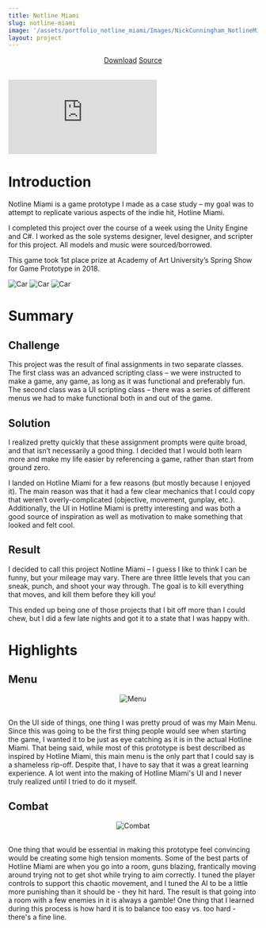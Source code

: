 ```yaml
---
title: Notline Miami
slug: notline-miami
image: '/assets/portfolio_notline_miami/Images/NickCunningham_NotlineMiami_Icon2.png'
layout: project
---
```


<div style="text-align:center">
    <a href="https://drive.google.com/uc?authuser=0&id=1oPSaVtlgl8mOu4-EixPoUfY-QskGAk8l&export=download" target="_blank" class="button button--primary">Download</a>
    <a href="https://github.com/TheNickOfTime/Notline-Miami" target="_blank" class="button button--primary">Source</a>
</div>

<br>

<p><iframe src="https://www.youtube.com/embed/NvbuN30eAcA" loading="lazy" frameborder="0" allowfullscreen></iframe></p>

# Introduction

Notline Miami is a game prototype I made as a case study – my goal was to attempt to replicate various aspects of the indie hit, Hotline Miami.

I completed this project over the course of a week using the Unity Engine and C#. I worked as the sole systems designer, level designer, and scripter for this project. All models and music were sourced/borrowed.

This game took 1st place prize at Academy of Art University’s Spring Show for Game Prototype in 2018.

<div class="gallery-box">
  <div class="gallery">
    <img src="{{site.baseurl}}/assets/portfolio_notline_miami/Images/NickCunningham_NotlineMiami_screenshot01.png" loading="lazy" alt="Car">
    <!-- <img src="{{site.baseurl}}/assets/portfolio_notline_miami/Images/NickCunningham_NotlineMiami_screenshot02.png" loading="lazy" alt="Car"> -->
    <img src="{{site.baseurl}}/assets/portfolio_notline_miami/Images/NickCunningham_NotlineMiami_screenshot03.png" loading="lazy" alt="Car">
    <img src="{{site.baseurl}}/assets/portfolio_notline_miami/Images/NickCunningham_NotlineMiami_screenshot04.png" loading="lazy" alt="Car">
  </div>
</div>

# Summary

## Challenge
This project was the result of final assignments in two separate classes. The first class was an advanced scripting class – we were instructed to make a game, any game, as long as it was functional and preferably fun. The second class was a UI scripting class – there was a series of different menus we had to make functional both in and out of the game.

## Solution
I realized pretty quickly that these assignment prompts were quite broad, and that isn’t necessarily a good thing. I decided that I would both learn more and make my life easier by referencing a game, rather than start from ground zero.

I landed on Hotline Miami for a few reasons (but mostly because I enjoyed it). The main reason was that it had a few clear mechanics that I could copy that weren’t overly-complicated (objective, movement, gunplay, etc.). Additionally, the UI in Hotline Miami is pretty interesting and was both a good source of inspiration as well as motivation to make something that looked and felt cool.

## Result
I decided to call this project Notline Miami – I guess I like to think I can be funny, but your mileage may vary. There are three little levels that you can sneak, punch, and shoot your way through. The goal is to kill everything that moves, and kill them before they kill you!

This ended up being one of those projects that I bit off more than I could chew, but I did a few late nights and got it to a state that I was happy with.

# Highlights

## Menu
<div style="text-align:center">
    <img src="{{site.baseurl}}/assets/portfolio_notline_miami/NotlineMiami_Clip02.gif" alt="Menu"> 
</div>
<br>

On the UI side of things, one thing I was pretty proud of was my Main Menu. Since this was going to be the first thing people would see when starting the game, I wanted it to be just as eye catching as it is in the actual Hotline Miami. That being said, while most of this prototype is best described as inspired by Hotline Miami, this main menu is the only part that I could say is a shameless rip-off. Despite that, I have to say that it was a great learning experience. A lot went into the making of Hotline Miami's UI and I never truly realized until I tried to do it myself.

## Combat
<div style="text-align:center">
    <img src="{{site.baseurl}}/assets/portfolio_notline_miami/NotlineMiami_Clip01.gif" alt="Combat"> 
</div>
<br>

One thing that would be essential in making this prototype feel convincing would be creating some high tension moments. Some of the best parts of Hotline Miami are when you go into a room, guns blazing, frantically moving around trying not to get shot while trying to aim correctly. I tuned the player controls to support this chaotic movement, and I tuned the AI to be a little more punishing than it should be - they hit hard. The result is that going into a room with a few enemies in it is always a gamble! One thing that I learned during this process is how hard it is to balance too easy vs. too hard - there's a fine line.